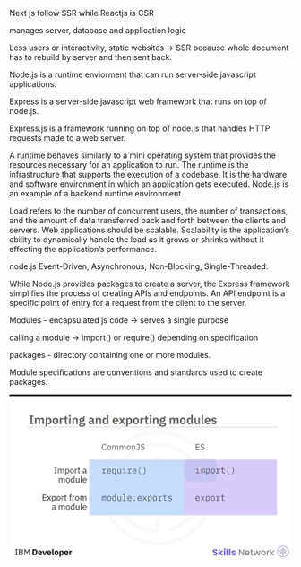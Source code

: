 Next js follow SSR while Reactjs is CSR

manages server, database and application logic



Less users or interactivity, static websites -> SSR because whole document has to rebuild by server and then sent back.


Node.js is a runtime enviorment that can run server-side javascript applications.

Express is a server-side javascript web framework that runs on top of node.js.


Express.js is a framework running on top of node.js that handles HTTP requests made to
a web server.

A runtime behaves similarly to a mini operating system that provides the resources necessary
for an application to run.
The runtime is the infrastructure that supports the execution of a codebase.
It is the hardware and software environment in which an application gets executed.
Node.js is an example of a backend runtime environment.

Load refers to the number of concurrent users, the number of transactions, and the amount
of data transferred back and forth between the clients and servers.
Web applications should be scalable.
Scalability is the application’s ability to dynamically handle the load as it grows or shrinks
without it affecting the application’s performance.


node.js Event-Driven, Asynchronous, Non-Blocking, Single-Threaded:


While Node.js provides packages to create a server, the Express framework simplifies the process of creating APIs and endpoints. An API endpoint is a specific point of entry for a request from the client to the server.

Modules - encapsulated js code -> serves a single purpose

calling a module -> import() or require() depending on specification

packages - directory containing one or more modules.

Module specifications are conventions and standards used to create packages.

![alt text](https://github.com/Ekanshthegreat/IBMCourse/raw/master/1.png?raw=true)
